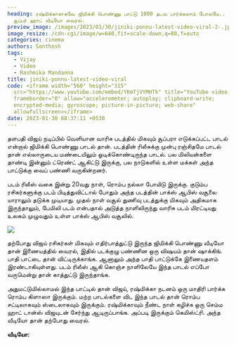```yaml
---
heading: ரஷ்மிக்காகாகவே ஜிமிக்கி பொண்ணு பாட்டு 1000 தடவ பார்க்கலாம் போலயே..
  சூப்பர் ஹாட் வீடியோ வைரல்.
preview_image: /images/2023/01/30/jiniki-ponnu-latest-video-viral-2-.jpg
image_resize: /cdn-cgi/image/w=640,fit=scale-down,q=80,f=auto
categories: cinema
authors: Santhosh
tags:
  - Vijay
  - Video
  - Rashmika Mandanna
title: jiniki-ponnu-latest-video-viral
code: <iframe width="560" height="315"
  src="https://www.youtube.com/embed/YKmTjVYMHTk" title="YouTube video player"
  frameborder="0" allow="accelerometer; autoplay; clipboard-write;
  encrypted-media; gyroscope; picture-in-picture; web-share"
  allowfullscreen></iframe>
date: 2023-01-30 08:37:11 +0530
---
```



தளபதி விஜய் நடிப்பில் வெளியான வாரிசு படத்தில் மிகவும் சூப்பரா எடுக்கப்பட்ட பாடல் என்றால் ஜிமிக்கி பொண்ணு பாடல் தான். படத்தின் ரிலீசுக்கு முன்பு ரஞ்சிதமே பாடல் தான் எல்லாருடைய மண்டையிலும் ஓடிக்கொண்டிருந்த பாடல். பல மிலியன்களை தாண்டி  இன்னும் ட்ரெண்ட் ஆகிட்டு இருக்கு, பல நாடுகளில் உள்ள மக்கள் அந்த பாட்டுக்கு வைப் பண்ணி வருகின்றனர்.

படம் ரிலீஸ் வகை இன்று 20வது நாள், ரொம்ப நல்லா போயிடு இருக்கு. குடும்ப ரசிகர்களுக்கு படம் பிடித்துவிட்டால் போதும் அந்த படத்தின் பாக்ஸ் ஆபிஸ் வசூலை யாராலும் தடுக்க முடியாது. முதல் நாள் வசூல் துணிவு படத்துக்கு மிகவும் அதிகமாக இருந்தாலும், பேமிலி படம் என்பதால் அடுத்த நாளிலிருந்து வாரிசு படம் மிரட்டியது உலகம் முழுவதும் உள்ள பாக்ஸ் ஆபிஸ் வசூலில்.

![](/images/2023/01/30/jiniki-ponnu-latest-video-viral-1-.jpg)

தற்போது விஜய் ரசிகர்கள் மிகவும் எதிர்பாத்துட்டு இருந்த ஜிமிக்கி பொண்ணு வீடியோ தான் இணையத்தில் வைரல், இதில் படக்குழு பண்ணின ஒரு விஷயம் தான் ஷாக்கிங். பாதி பாட்டை தான் விட்டிருக்காங்க. ஆனாலும் அந்த பாதி பாட்டுக்கே இணையதளம் இரண்டாகியுள்ளது. படம் ரிலீஸ் ஆகி கொஞ்ச நாளிலேயே இந்த பாடல் எப்போ வருமென்று தான் காத்துட்டு இருந்தாங்க.

அதுமட்டுமில்லாமல் இந்த பாட்டில் தான் விஜய், ரஷ்மிக்கா நடனம் ஒரு மாதிரி பார்க்க ரொம்ப கிளாஸா இருக்கும். மற்ற பாடல்களை விட இந்த பாடல் தான் ரொம்ப சட்டிலாகவும் ஸ்டைலாகவும் இருக்கும். ரஷ்மிக்காவும் நீண்ட நாள் கழிச்சு ஒரு செம்ம ஹாட் டான்ஸ் விஜயுடன் சேர்ந்து ஆடிருப்பாங்க. அப்படி இருக்கும் கெமிஸ்ட்ரி. அந்த வீடியோ தான் தற்போது வைரல். 

**வீடியோ:**